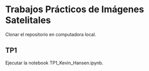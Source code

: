 # Trabajos Prácticos de Imágenes Satelitales  
  
Clonar el repositorio en computadora local.  
  
## TP1  
  
Ejecutar la notebook TP1_Kevin_Hansen.ipynb.
